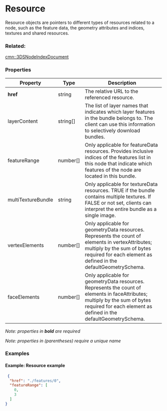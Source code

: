 # Resource

Resource objects are pointers to different types of resources related to a node, such as the feature data, the geometry attributes and indices, textures and shared resources.

### Related:

[cmn::3DSNodeIndexDocument](3DSNodeIndexDocument.cmn.md)
### Properties

| Property | Type | Description |
| --- | --- | --- |
| **href** | string | The relative URL to the referenced resource. |
| layerContent | string[] | The list of layer names that indicates which layer features in the bundle belongs to. The client can use this information to selectively download bundles. |
| featureRange | number[] | Only applicable for featureData resources. Provides inclusive indices of the features list in this node that indicate which features of the node are located in this bundle. |
| multiTextureBundle | string | Only applicable for textureData resources. TRUE if the bundle contains multiple textures. If FALSE or not set, clients can interpret the entire bundle as a single image. |
| vertexElements | number[] | Only applicable for geometryData resources. Represents the count of elements in vertexAttributes; multiply by the sum of bytes required for each element as defined in the defaultGeometrySchema. |
| faceElements | number[] | Only applicable for geometryData resources. Represents the count of elements in faceAttributes; multiply by the sum of bytes required for each element as defined in the defaultGeometrySchema. |

*Note: properties in **bold** are required*

*Note: properties in (parentheses) require a unique name*

### Examples 

#### Example: Resource example 

```json
 {
  "href": "./features/0",
  "featureRange": [
    0,
    3
  ]
} 
```

